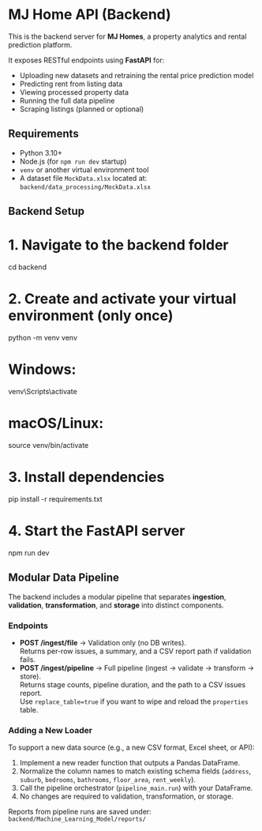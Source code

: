 # MJ Home API (Backend)

This is the backend server for **MJ Homes**, a property analytics and rental prediction platform.

It exposes RESTful endpoints using **FastAPI** for:
- Uploading new datasets and retraining the rental price prediction model
- Predicting rent from listing data
- Viewing processed property data
- Running the full data pipeline
- Scraping listings (planned or optional)


## Requirements

- Python 3.10+
- Node.js (for `npm run dev` startup)
- `venv` or another virtual environment tool
- A dataset file `MockData.xlsx` located at:  
  `backend/data_processing/MockData.xlsx`


## Backend Setup
# 1. Navigate to the backend folder
cd backend

# 2. Create and activate your virtual environment (only once)
python -m venv venv

# Windows:
venv\Scripts\activate

# macOS/Linux:
source venv/bin/activate

# 3. Install dependencies
pip install -r requirements.txt

# 4. Start the FastAPI server
npm run dev


## Modular Data Pipeline

The backend includes a modular pipeline that separates **ingestion**, **validation**, **transformation**, and **storage** into distinct components.  

### Endpoints
- **POST /ingest/file** → Validation only (no DB writes).  
  Returns per-row issues, a summary, and a CSV report path if validation fails.  
- **POST /ingest/pipeline** → Full pipeline (ingest → validate → transform → store).  
  Returns stage counts, pipeline duration, and the path to a CSV issues report.  
  Use `replace_table=true` if you want to wipe and reload the `properties` table.

### Adding a New Loader
To support a new data source (e.g., a new CSV format, Excel sheet, or API):
1. Implement a new reader function that outputs a Pandas DataFrame.
2. Normalize the column names to match existing schema fields (`address`, `suburb`, `bedrooms`, `bathrooms`, `floor_area`, `rent_weekly`).
3. Call the pipeline orchestrator (`pipeline_main.run`) with your DataFrame.
4. No changes are required to validation, transformation, or storage.

Reports from pipeline runs are saved under:  
`backend/Machine_Learning_Model/reports/`

